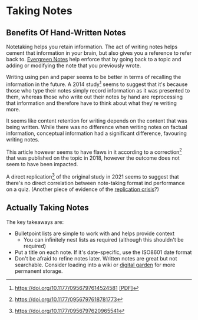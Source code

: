 ---
---
# Taking Notes

## Benefits Of Hand-Written Notes

Notetaking helps you retain information. The act of writing notes helps cement
that information in your brain, but also gives you a reference to refer back to.
[Evergreen Notes](/writing/evergreen-notes.md) help enforce that by going back
to a topic and adding or modifying the note that you previously wrote.

Writing using pen and paper seems to be better in terms of recalling the
information in the future. A 2014 study[^1] seems to suggest that it's because
those who type their notes simply record information as it was presented to
them, whereas those who write out their notes by hand are reprocessing that
information and therefore have to think about what they're writing more. 

It seems like content retention for writing depends on the content that was
being written. While there was no difference when writing notes on factual
information, conceptual information had a significant difference, favouring
writing notes.

This article however seems to have flaws in it according to a correction[^2] that
was published on the topic in 2018, however the outcome does not seem to have
been impacted.

A direct replication[^3] of the original study in 2021 seems to suggest that
there's no direct correlation between note-taking format ind performance on a
quiz. (Another piece of evidence of the [replication
crisis](https://en.wikipedia.org/wiki/Replication_crisis)?)

## Actually Taking Notes

The key takeaways are:
- Bulletpoint lists are simple to work with and helps provide context
  - You can infinitely nest lists as required (although this shouldn't be
    required)
- Put a title on each note. If it's date-specific, use the ISO8601 date format
- Don't be afraid to refine notes later. Written notes are great but not
  searchable. Consider loading into a wiki or [digital
  garden](/writing/digital-garden.md) for more permanent storage.

[^1]: https://doi.org/10.1177/0956797614524581 [[PDF]](http://www.yaros.com/ipad/Pen_vs_Keyboard_Notes.pdf)
[^2]: https://doi.org/10.1177/0956797618781773
[^3]: https://doi.org/10.1177/0956797620965541
